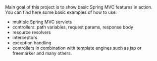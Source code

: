 Main goal of this project is to show basic Spring MVC features in action.
You can find here some basic examples of how to use:
 - multiple Spring MVC servlets
 - controllers: path variables, request params, response body 
 - resource resolvers
 - interceptors
 - exception handling
 - controllers in combination with template engines such as jsp or freemarker
and many others.